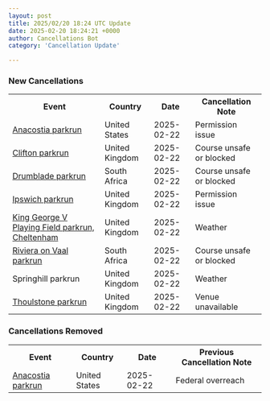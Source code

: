 ```yaml
---
layout: post
title: 2025/02/20 18:24 UTC Update
date: 2025-02-20 18:24:21 +0000
author: Cancellations Bot
category: 'Cancellation Update'

---
```


<h3>New Cancellations</h3>
<div class='hscrollable'>
<table style='width: 100%'>
    <tr>
        <th>Event</th>
        <th>Country</th>
        <th>Date</th>
        <th>Cancellation Note</th>
    </tr>
    <tr>
        <td><a href="https://www.parkrun.us/anacostia">Anacostia parkrun</a></td>
        <td>United States</td>
        <td>2025-02-22</td>
        <td>Permission issue</td>
    </tr>
    <tr>
        <td><a href="https://www.parkrun.org.uk/clifton">Clifton parkrun</a></td>
        <td>United Kingdom</td>
        <td>2025-02-22</td>
        <td>Course unsafe or blocked</td>
    </tr>
    <tr>
        <td><a href="https://www.parkrun.co.za/drumblade">Drumblade parkrun</a></td>
        <td>South Africa</td>
        <td>2025-02-22</td>
        <td>Course unsafe or blocked</td>
    </tr>
    <tr>
        <td><a href="https://www.parkrun.org.uk/ipswich">Ipswich parkrun</a></td>
        <td>United Kingdom</td>
        <td>2025-02-22</td>
        <td>Permission issue</td>
    </tr>
    <tr>
        <td><a href="https://www.parkrun.org.uk/kinggeorgevplayingfield">King George V Playing Field parkrun, Cheltenham</a></td>
        <td>United Kingdom</td>
        <td>2025-02-22</td>
        <td>Weather</td>
    </tr>
    <tr>
        <td><a href="https://www.parkrun.co.za/rivieraonvaal">Riviera on Vaal parkrun</a></td>
        <td>South Africa</td>
        <td>2025-02-22</td>
        <td>Course unsafe or blocked</td>
    </tr>
    <tr>
        <td>Springhill parkrun</td>
        <td>United Kingdom</td>
        <td>2025-02-22</td>
        <td>Weather</td>
    </tr>
    <tr>
        <td><a href="https://www.parkrun.org.uk/thoulstone">Thoulstone parkrun</a></td>
        <td>United Kingdom</td>
        <td>2025-02-22</td>
        <td>Venue unavailable</td>
    </tr>
</table>
</div>
<h3>Cancellations Removed</h3>
<div class='hscrollable'>
<table style='width: 100%'>
    <tr>
        <th>Event</th>
        <th>Country</th>
        <th>Date</th>
        <th>Previous Cancellation Note</th>
    </tr>
    <tr>
        <td><a href="https://www.parkrun.us/anacostia">Anacostia parkrun</a></td>
        <td>United States</td>
        <td>2025-02-22</td>
        <td>Federal overreach</td>
    </tr>
</table>
</div>
